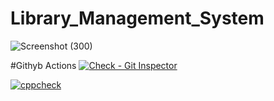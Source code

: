# Library_Management_System

![Screenshot (300)](https://user-images.githubusercontent.com/49789096/115066512-440c9a80-9f0d-11eb-9a04-2a26b8bfae4b.png)


#Githyb Actions
[![Check - Git Inspector](https://github.com/vikramattri123/Library_Management_System/actions/workflows/gitinspector.yml/badge.svg?branch=main)](https://github.com/vikramattri123/Library_Management_System/actions/workflows/gitinspector.yml)

[![cppcheck](https://github.com/vikramattri123/Library_Management_System/actions/workflows/cppcheck.yml/badge.svg?branch=main)](https://github.com/vikramattri123/Library_Management_System/actions/workflows/cppcheck.yml)


